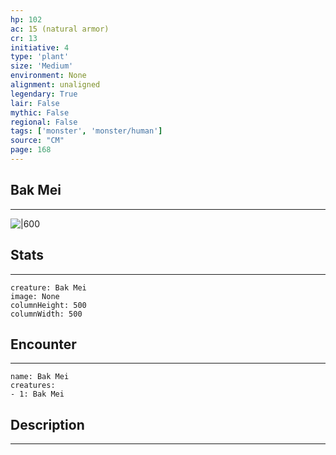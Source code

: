 ```yaml
---
hp: 102
ac: 15 (natural armor)
cr: 13
initiative: 4
type: 'plant'    
size: 'Medium'
environment: None
alignment: unaligned
legendary: True
lair: False
mythic: False
regional: False
tags: ['monster', 'monster/human']
source: "CM"
page: 168
---
```


## Bak Mei
---

![|600](D:/Program%20Files/5e.tools/img/bestiary/CM/Bak%20Mei.jpg)

## Stats
---

```statblock
creature: Bak Mei
image: None
columnHeight: 500
columnWidth: 500
```

## Encounter
---

```encounter-table
name: Bak Mei
creatures:
- 1: Bak Mei
```

## Description
---




